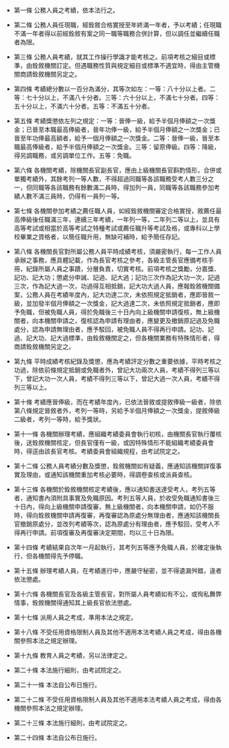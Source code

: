 * 第一條 公務人員之考績，依本法行之。

* 第二條 公務人員任現職，經銓敘合格實授至年終滿一年者，予以考績；任現職不滿一年者得以前經銓敘有案之同一職等職務合併計算，但以調任並繼續任職者為限。

* 第三條 公務人員考績，就其工作操行學識才能考核之。前項考核之細目或標準，由銓敘機關訂定。但遇職務性質與規定細目或標準不適宜時，得由主管機關商請銓敘機關另定之。

* 第四條 考績總分數以一百分為滿分，其等次如左：一等：八十分以上者。二等：七十分以上，不滿八十分者。三等：六十分以上，不滿七十分者。四等：五十分以上，不滿六十分者。五等：不滿五十分者。

* 第五條 考績獎懲依左列之規定：一等：晉俸一級，給予半個月俸額之一次獎金；已晉至本職最高俸級者，晉年功俸一級，給予半個月俸額之一次獎金；已晉至年功俸最高額者，給予一個月俸額之一次獎金。二等：晉俸一級，晉至本職最高俸級者，給予半個月俸額之一次獎金。三等：留原俸級。四等：降級，得另調職務，或另調單位工作。五等：免職。

* 第六條 各機關考績，除機關長官副長官，應由上級機關長官斟酌情形，合併或單獨考績外，其餘考列一等人數，不得超過同職等各該職務受考人數三分之一，但同職等各該職務有餘數滿二員時，得加列一員，同職等各該職務參加考績人數不滿三員時，仍得有一員列一等。

* 第七條 各機關參加考績之薦任職人員，如經銓敘機關審定合格實授，敘薦任最高俸級後任職滿三年，連續三年考績，一年列一等，二年列二等以上，並具有高等考試或相當於高等考試之特種考試或薦任職升等考試及格，或專科以上學校畢業之資格者，以簡任職升用，無缺可補時，給予簡任存記。

* 第八條 各機關長官對所屬公務人員平時成績考核，須嚴密執行，每一工作人員承辦之事務，應具體記載，作為長官考核之參考，各級主管長官應備考核手冊，紀錄所屬人員之事蹟，分層負責，切實考核。前項考核之獎勵，分嘉獎、記功、記大功；懲處分申誡、記過、記大過；記功三次作為記大功一次，記過三次，作為記大過一次，功過得互相抵銷，記大功大過人員，應報銓敘機關備案，公務人員在考績年度內，記大功達二次，未依照規定抵銷者，應即晉敘一級，並加發半個月俸額之一次獎金，記大過達二次，未依照規定抵銷者，應即予免職，但被免職人員，得於免職後三十日內向上級機關申請復核，無上級機關者，向本機關申請之，復核認為申請有理由者，應變更及撤銷原記過及免職處分，認為申請無理由者，應予駁回，被免職人員不得再行申請。記功、記過、記大功、記大過標準，由銓敘機關定之，但各機關業務有特殊情形者，得商請銓敘機關另定之。

* 第九條 平時成績考核紀錄及獎懲，應為考績評定分數之重要依據，平時考核之功過，除依前條規定抵銷或免職者外，曾記大功兩次人員，考績不得列三等以下，曾記大功一次人員，考績不得列三等以下，曾記大過一次人員，考績不得列三等以上。

* 第十條 考績應晉俸級，而在考績年度內，已依法晉敘或提敘俸級一級者，除依第八條規定晉敘者外，考列一等時，另給予半個月俸額之一次獎金，提敘俸級二級者，考列一等時，給予獎狀。

* 第十一條 各機關辦理考績，應組織考績委員會執行初核，由機關長官執行覆核後，送銓敘機關核定，但長官僅有一級，或因特殊情形不能組織考績委員會時，得逕由該長官考核。考績委員會組織規程，由考試院定之。

* 第十二條 公務人員考績分數及獎懲，銓敘機關如有疑義，應通知該機關詳復事實及理由，或通知該機關重加考核必要時，得調卷查核或派員查核。

* 第十三條 各機關於銓敘機關核定考績後，應以通知書送達受考人，考列五等者，通知書內須附具事實及免職原因。考列五等人員，於收受免職通知書後三十日內，得向上級機關申請復審，無上級機關者，向本機關申請，如仍不服時，得向銓敘機關申請再復審，再復審認為原處分無理由者，應通知該機關長官撤銷原處分，並改列考績等次，認為原處分有理由者，應予駁回，受考人不得再行申請。前項復審及再復審決定期間，均以三十日為限。

* 第十四條 考績結果自次年一月起執行，其考列五等應予免職人員，於確定後執行，但各機關得先予停職。

* 第十五條 辦理考績人員，在考績進行中，應嚴守秘密，並不得遺漏舛錯，違者依法懲處。

* 第十六條 各機關長官及各級主管長官，對所屬人員考績如有不公，或徇私舞弊情事，銓敘機關得通知其上級長官依法懲處。

* 第十七條 派用人員之考成，準用本法之規定。

* 第十八條 不受任用資格限制人員及其他不適用本法考績人員之考成，得由各機關參照本法之規定辦理。

* 第十九條 教育人員之考績，另以法律定之。

* 第二十條 本法施行細則，由考試院定之。

* 第二十一條 本法自公布日施行。

* 第二十二條 不受任用資格限制人員及其他不適用本法考績人員之考成，得由各機關參照本法之規定辦理。

* 第二十三條 本法施行細則，由考試院定之。

* 第二十四條 本法自公布日施行。

